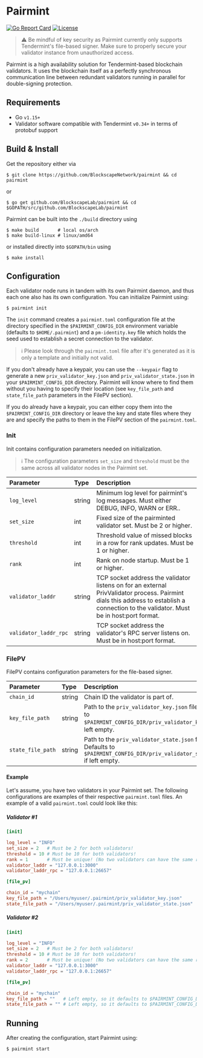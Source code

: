 # Pairmint

[![Go Report Card](https://goreportcard.com/badge/github.com/blockscapelab/raftify)](https://goreportcard.com/report/github.com/blockscapenetwork/pairmint)
[![License](https://img.shields.io/github/license/cosmos/cosmos-sdk.svg)](https://github.com/cosmos/cosmos-sdk/blob/master/LICENSE)

> :warning: Be mindful of key security as Pairmint currently only supports Tendermint's file-based signer. Make sure to properly secure your validator instance from unauthorized access.

Pairmint is a high availability solution for Tendermint-based blockchain validators. It uses the blockchain itself as a perfectly synchronous communication line between redundant validators running in parallel for double-signing protection.

## Requirements

* Go `v1.15+`
* Validator software compatible with Tendermint `v0.34+` in terms of protobuf support

## Build & Install

Get the repository either via

```shell
$ git clone https://github.com/BlockscapeNetwork/pairmint && cd pairmint
```

or

```shell
$ go get github.com/BlockscapeLab/pairmint && cd $GOPATH/src/github.com/BlockscapeLab/pairmint
```

Pairmint can be built into the `./build` directory using

```shell
$ make build       # local os/arch
$ make build-linux # linux/amd64
```

or installed directly into `$GOPATH/bin` using

```shell
$ make install
```

## Configuration

Each validator node runs in tandem with its own Pairmint daemon, and thus each one also has its own configuration. You can initialize Pairmint using:

```shell
$ pairmint init
```

The `init` command creates a `pairmint.toml` configuration file at the directory specified in the `$PAIRMINT_CONFIG_DIR` environment variable (defaults to `$HOME/.pairmint`) and a `pm-identity.key` file which holds the seed used to establish a secret connection to the validator.

> :information_source: Please look through the `pairmint.toml` file after it's generated as it is only a template and initially not valid.

If you don't already have a keypair, you can use the `--keypair` flag to generate a new `priv_validator_key.json` and `priv_validator_state.json` in your `$PAIRMINT_CONFIG_DIR` directory. Pairmint will know where to find them without you having to specify their location (see `key_file_path` and `state_file_path` parameters in the FilePV section).

If you do already have a keypair, you can either copy them into the `$PAIRMINT_CONFIG_DIR` directory or leave the key and state files where they are and specify the paths to them in the FilePV section of the `pairmint.toml`.

### Init

Init contains configuration parameters needed on initialization.

> :information_source: The configuration parameters `set_size` and `threshold` must be the same across all validator nodes in the Pairmint set.

| Parameter             | Type   | Description                                                                                                                                                                             |
| :-------------------- | :----- | :-------------------------------------------------------------------------------------------------------------------------------------------------------------------------------------- |
| `log_level`           | string | Minimum log level for pairmint's log messages. Must either DEBUG, INFO, WARN or ERR..                                                                                                   |
| `set_size`            | int    | Fixed size of the pairminted validator set. Must be 2 or higher.                                                                                                                        |
| `threshold`           | int    | Threshold value of missed blocks in a row for rank updates. Must be 1 or higher.                                                                                                        |
| `rank`                | int    | Rank on node startup. Must be 1 or higher.                                                                                                                                              |
| `validator_laddr`     | string | TCP socket address the validator listens on for an external PrivValidator process. Pairmint dials this address to establish a connection to the validator. Must be in host:port format. |
| `validator_laddr_rpc` | string | TCP socket address the validator's RPC server listens on. Must be in host:port format.                                                                                                  |

### FilePV

FilePV contains configuration parameters for the file-based signer.

| Parameter         | Type   | Description                                                                                                               |
| :---------------- | :----- | :------------------------------------------------------------------------------------------------------------------------ |
| `chain_id`        | string | Chain ID the validator is part of.                                                                                        |
| `key_file_path`   | string | Path to the `priv_validator_key.json` file. Defaults to `$PAIRMINT_CONFIG_DIR/priv_validator_key.json` if left empty.     |
| `state_file_path` | string | Path to the `priv_validator_state.json` file. Defaults to `$PAIRMINT_CONFIG_DIR/priv_validator_state.json` if left empty. |

#### Example

Let's assume, you have two validators in your Pairmint set. The following configurations are examples of their respective `pairmint.toml` files.
An example of a valid `pairmint.toml` could look like this:

##### Validator #1
```toml
[init]

log_level = "INFO"
set_size = 2   # Must be 2 for both validators!
threshold = 10 # Must be 10 for both validators!
rank = 1       # Must be unique! (No two validators can have the same rank)
validator_laddr = "127.0.0.1:3000"
validator_laddr_rpc = "127.0.0.1:26657"

[file_pv]

chain_id = "mychain"
key_file_path = "/Users/myuser/.pairmint/priv_validator_key.json"
state_file_path = "/Users/myuser/.pairmint/priv_validator_state.json"
```

##### Validator #2
```toml
[init]

log_level = "INFO"
set_size = 2   # Must be 2 for both validators!
threshold = 10 # Must be 10 for both validators!
rank = 2       # Must be unique! (No two validators can have the same rank)
validator_laddr = "127.0.0.1:3000"
validator_laddr_rpc = "127.0.0.1:26657"

[file_pv]

chain_id = "mychain"
key_file_path = ""   # Left empty, so it defaults to $PAIRMINT_CONFIG_DIR/priv_validator_key.json
state_file_path = "" # Left empty, so it defaults to $PAIRMINT_CONFIG_DIR/priv_validator_state.json
```

## Running

After creating the configuration, start Pairmint using:

```shell
$ pairmint start
```
